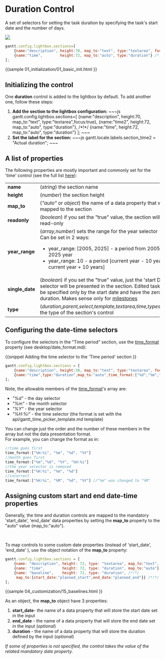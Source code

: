 Duration Control
==============================================
A set of selectors for setting the task duration by specifying the task's start date and the number of days.

<img src="desktop/time_control.png"/>

~~~js
gantt.config.lightbox.sections=[
    {name:"description", height:70, map_to:"text", type:"textarea", focus:true},
    {name:"time",        height:72, map_to:"auto", type:"duration"} /*!*/
];
~~~

{{sample
	01_initialization/01_basic_init.html
}}

Initializing the control
---------------------------
One **duration** control is added to the lightbox by default. To add another one, follow these steps:
<ol>
    <li><b>Add the section to the lightbox configuration:</b>
~~~js
gantt.config.lightbox.sections=[
    {name:"description", height:70, map_to:"text", type:"textarea",focus:true},
    {name:"time2",       height:72, map_to:"auto", type:"duration"}, /*!*/
    {name:"time",        height:72, map_to:"auto", type:"duration"}
];
~~~
	</li>
    <li><b>Set the label for the section:</b>
~~~js
gantt.locale.labels.section_time2 = "Actual duration";
~~~
	</li>
</ol>

A list of properties
---------------------------------------------
The following properties are mostly important and commonly set for the 'time' control (see the full list <a href="api/gantt_lightbox_config.md">here</a>):

<table class="webixdoc_links">
	<tbody>
    	<tr>
			<td class="webixdoc_links0"><b>name</b></td>
			<td>(<i>string</i>) the section name </td>
		</tr>
        <tr>
			<td class="webixdoc_links0"><b>height</b></td>
			<td>(<i>number</i>) the section height</td>
		</tr>
        <tr>
			<td class="webixdoc_links0"><b>map_to</b></td>
			<td>(<i>"auto"</i> or <i>object</i>) the name of a data property that will be mapped to the section</td>
		</tr>
        <tr>
			<td class="webixdoc_links0"><b>readonly</b></td>
			<td>(<i>boolean</i>) if you set the "true" value, the section will be read-only</td>
		</tr>
        <tr>
			<td class="webixdoc_links0"><b>year_range</b></td>
			<td>(<i>array,number</i>) sets the range for the year selector
            <br>Can be set in 2 ways: 
             <ul>
              <li>year_range: [2005, 2025] - a period from 2005 till 2025 year </li>
              <li>year_range: 10  - a period [current year - 10 years; current year + 10 years]</li>
              </ul>
		</tr>
        <tr>
			<td class="webixdoc_links0"><b>single_date</b></td>
			<td>(<i>boolean</i>) if you set the "true" value, just the 'start Date' selector will be presented in the section. 
            Edited tasks will be specified only by the start date and have the zero duration. Makes sense only for <a href="desktop/task_types.md#milestones">milestones</a> </td>
		</tr>
        <tr>
			<td class="webixdoc_links0"><b>type</b></td>
			<td>(<i>duration,parent,select,template,textarea,time,typeselect</i>) the type of the section's control</td>
		</tr>
    </tbody>
</table>


Configuring  the date-time selectors 
-------------------------------------------------
To configure the selectors in the "Time period" section, use the [time_format](api/gantt_lightbox_config.md) property (see desktop/date_format.md):

{{snippet
Adding the time selector to the 'Time period' section
}}
~~~js
gantt.config.lightbox.sections = [
	{name:"description", height:38, map_to:"text", type:"textarea", focus:true},
    {name:"time",type:"duration",map_to:"auto",time_format:["%d","%m","%Y","%H:%i"]}/*!*/
];
~~~

Note, the allowable members of the [time_format](api/gantt_lightbox_config.md)'s array are:

- *"%d"* - the day selector 
- *"%m"* - the month selector
- *"%Y"* - the year selector
- *"%H:%i"* - the time selector (the format is set with the api/gantt_time_picker_template.md template) 

You can change just the order and the number of these members in the array but not the data presentation format.<br> For example, you can change the format as in:

~~~js
//time goes first
time_format:["%H:%i", "%m", "%d", "%Y"] 
//month goes first
time_format:["%m","%d", "%Y", "%H:%i"]
//the year selector is removed
time_format:["%H:%i", "%m", "%d"]
//incorrect
time_format:["%H:%i", "%M", "%d", "%Y"] //"%m" was changed to "%M"
~~~

Assigning custom start and end date-time properties
------------------------------------------------------------
Generally, the time and duration controls are mapped to the mandatory 'start_date', 'end_date' data properties by setting the **map_to** property to the "auto" value (map_to:"auto").

<br>

To map controls to some custom date properties (instead of 'start_date', 'end_date' ), use the object notation of the **map_to** property:

~~~js
gantt.config.lightbox.sections = [
	{name: "description", height: 72, type: "textarea", map_to:"text", focus: true},
	{name: "time", 		  height: 72, type: "duration", map_to:"auto"},
	{name: "baseline",    height: 72, type: "duration", /*!*/
     map_to:{start_date:"planned_start",end_date:"planned_end"}} /*!*/
];
~~~

{{sample
04_customization/15_baselines.html
}}

As an object, the **map_to** object have 3 properties: 

1. **start_date**- the name of a data property that will store  the start date  set in the input
2. **end_date** - the name of a data property that will store the end date set in the input (*optional*)
3. **duration** - the name of a data property that will store the duration defined by the input (*optional*)

*If some of properties is not specified, the control takes the value of the related mandatory date property.*


